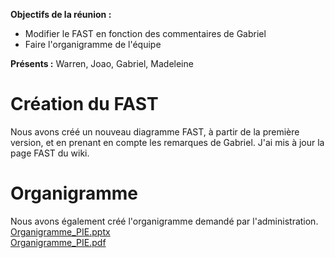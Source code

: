 **Objectifs de la réunion :**
* Modifier le FAST en fonction des commentaires de Gabriel
* Faire l'organigramme de l'équipe

**Présents :** Warren, Joao, Gabriel, Madeleine

# Création du FAST

Nous avons créé un nouveau diagramme FAST, à partir de la première version, et en prenant en compte les remarques de Gabriel. 
J'ai mis à jour la page FAST du wiki. 

# Organigramme

Nous avons également créé l'organigramme demandé par l'administration.\
[Organigramme_PIE.pptx](uploads/3ea42514f717120713ee8efda65e33e0/Organigramme_PIE.pptx)\
[Organigramme_PIE.pdf](uploads/4b62fe1def218f8c00b557b208624b80/Organigramme_PIE.pdf)